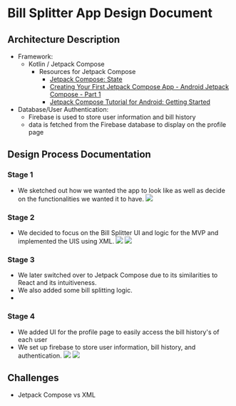 # Bill Splitter App Design Document
## Architecture Description
- Framework:
  - Kotlin / Jetpack Compose
	  - Resources for Jetpack Compose
		  - [Jetpack Compose: State](https://www.youtube.com/watch?v=cDabx3SjuOY&list=PLQkwcJG4YTCSpJ2NLhDTHhi6XBNfk9WiC)
		  - [Creating Your First Jetpack Compose App - Android Jetpack Compose - Part 1](https://www.youtube.com/watch?v=mymWGMy9pYI)
		  - [Jetpack Compose Tutorial for Android: Getting Started](https://www.raywenderlich.com/15361077-jetpack-compose-tutorial-for-android-getting-started)
- Database/User Authentication:
  - Firebase is used to store user information and bill history
  - data is fetched from the Firebase database to display on the profile page

## Design Process Documentation
### Stage 1
- We sketched out how we wanted the app to look like as well as decide on the functionalities we wanted it to have.
![](https://i.imgur.com/V8EHFIO.jpg)
### Stage 2
- We decided to focus on the Bill Splitter UI and logic for the MVP and implemented the UIS using XML.
![](https://i.imgur.com/e5guprw.png)
![](https://i.imgur.com/yGtXbys.png)
### Stage 3
- We later switched over to Jetpack Compose due to its similarities to React and its intuitiveness. 
- We also added some bill splitting logic.
- 

### Stage 4
- We added UI for the profile page to easily access the bill history's of each user
- We set up firebase to store user information, bill history, and authentication.
![](https://i.imgur.com/9iWOPY3.png)
![](https://i.imgur.com/9GOZUzE.png)

## Challenges
- Jetpack Compose vs XML 

